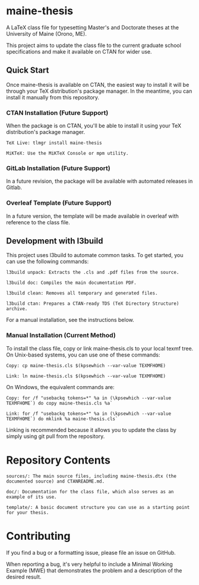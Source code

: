 # maine-thesis

A LaTeX class file for typesetting Master's and Doctorate theses at the University of Maine (Orono, ME).

This project aims to update the class file to the current graduate school specifications and make it available on CTAN
for wider use.

## Quick Start

Once maine-thesis is available on CTAN, the easiest way to install it will be through your TeX distribution's package
manager. In the meantime, you can install it manually from this repository.

### CTAN Installation (Future Support)

When the package is on CTAN, you'll be able to install it using your TeX distribution's package manager.

    TeX Live: tlmgr install maine-thesis

    MiKTeX: Use the MiKTeX Console or mpm utility.

### GitLab Installation (Future Support)

In a future revision, the package will be available with automated releases in Gitlab.

### Overleaf Template (Future Support)

In a future version, the template will be made available in overleaf with reference to the class file.

## Development with l3build

This project uses l3build to automate common tasks. To get started, you can use the following commands:

    l3build unpack: Extracts the .cls and .pdf files from the source.

    l3build doc: Compiles the main documentation PDF.

    l3build clean: Removes all temporary and generated files.

    l3build ctan: Prepares a CTAN-ready TDS (TeX Directory Structure) archive.

For a manual installation, see the instructions below.

### Manual Installation (Current Method)

To install the class file, copy or link maine-thesis.cls to your local texmf tree. On Unix-based systems, you can use
one of these commands:

    Copy: cp maine-thesis.cls $(kpsewhich --var-value TEXMFHOME)

    Link: ln maine-thesis.cls $(kpsewhich --var-value TEXMFHOME)

On Windows, the equivalent commands are:

    Copy: for /f "usebackq tokens=*" %a in (\kpsewhich --var-value TEXMFHOME`) do copy maine-thesis.cls %a`

    Link: for /f "usebackq tokens=*" %a in (\kpsewhich --var-value TEXMFHOME`) do mklink %a maine-thesis.cls`

Linking is recommended because it allows you to update the class by simply using git pull from the repository.

# Repository Contents

    sources/: The main source files, including maine-thesis.dtx (the documented source) and CTANREADME.md.

    doc/: Documentation for the class file, which also serves as an example of its use.

    template/: A basic document structure you can use as a starting point for your thesis.

# Contributing

If you find a bug or a formatting issue, please file an issue on GitHub.

When reporting a bug, it's very helpful to include a Minimal Working Example (MWE) that demonstrates the problem and a
description of the desired result.